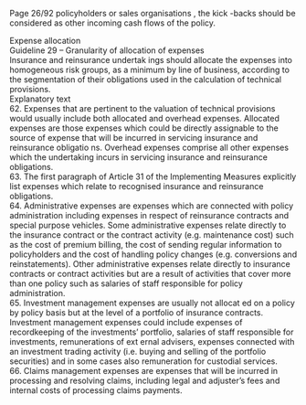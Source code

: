  
Page 26/92 
policyholders or sales organisations , the kick -backs should be considered as other incoming 
cash flows of the policy.  
 
Expense allocation  
Guideline 29 – Granularity of allocation of expenses  
Insurance and reinsurance undertak ings should allocate the expenses into homogeneous risk 
groups, as a minimum by line of business, according to the segmentation of their obligations 
used in the calculation of technical provisions.  
Explanatory text  
62. Expenses that are pertinent to the valuation of technical provisions would usually include 
both allocated and overhead expenses. Allocated expenses are those expenses which could 
be directly assignable to the source of expense that will be incurred in servicing insurance and reinsurance obligatio ns. Overhead expenses comprise all other expenses which the 
undertaking incurs in servicing insurance and reinsurance obligations.  
63. The first paragraph of Article 31 of the Implementing Measures explicitly list expenses which relate to recognised insurance  and reinsurance obligations.  
64. Administrative expenses are expenses which are connected with policy administration including expenses in respect of reinsurance contracts and special purpose vehicles. Some administrative expenses relate directly to the insurance contract or the contract activity 
(e.g. maintenance cost) such as the cost of premium billing, the cost of sending regular 
information to policyholders and the cost of handling policy changes (e.g. conversions and reinstatements). Other administrative expenses relate directly to insurance contracts or contract activities but are a result of activities that cover more than one policy such as 
salaries of staff responsible for policy administration.  
65. Investment management expenses are usually not allocat ed on a policy by policy basis but 
at the level of a portfolio of insurance contracts. Investment management expenses could 
include expenses of recordkeeping of the investments’ portfolio, salaries of staff responsible for investments, remunerations of ext ernal advisers, expenses connected with an 
investment trading activity (i.e. buying and selling of the portfolio securities) and in some cases also remuneration for custodial services.  
66. Claims management expenses are expenses that will be incurred in processing and resolving claims, including legal and adjuster’s fees and internal costs of processing claims payments. 